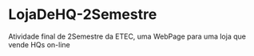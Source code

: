 # LojaDeHQ-2Semestre
Atividade final de 2Semestre da ETEC, uma WebPage para uma loja que vende HQs on-line
